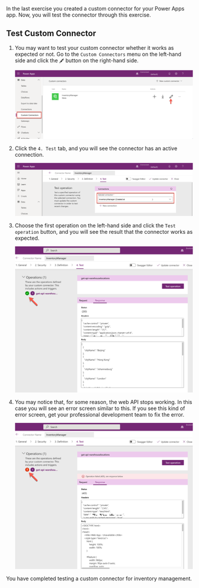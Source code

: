 In the last exercise you created a custom connector for your Power Apps app. Now, you will test the connector through this exercise.


## Test Custom Connector ##

1. You may want to test your custom connector whether it works as expected or not. Go to the `Custom Connectors` menu on the left-hand side and click the `🖋` button on the right-hand side.

    ![Update Custom Connector][image-01]

1. Click the `4. Test` tab, and you will see the connector has an active connection.

    ![Custom Connector Test Tab][image-02]

1. Choose the first operation on the left-hand side and click the `Test operation` button, and you will see the result that the connector works as expected.

    ![Custom Connector Test Operation - Success][image-03]

1. You may notice that, for some reason, the web API stops working. In this case you will see an error screen similar to this. If you see this kind of error screen, get your professional development team to fix the error.

    ![Custom Connector Test Operation - Fail][image-04]

You have completed testing a custom connector for inventory management.


[image-01]: ../media/07-test-custom-connector-01.png
[image-02]: ../media/07-test-custom-connector-02.png
[image-03]: ../media/07-test-custom-connector-03.png
[image-04]: ../media/07-test-custom-connector-04.png
